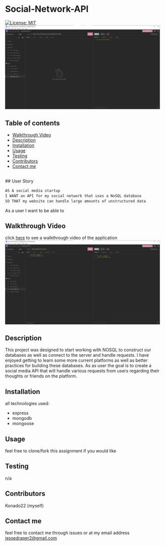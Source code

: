 # Social-Network-API 
[![License: MIT](https://img.shields.io/badge/License-MIT-yellow.svg)](https://opensource.org/licenses/MIT)
<img src="./assets/pic3.png">

## Table of contents
- <a href="#walkthrough">Walkthrough Video</a>
- <a href="#description">Description</a>
- <a href="#install">Installation</a>
- <a href="#usage">Usage</a>
- <a href="#testing">Testing</a>
- <a href="#contributors">Contributors</a>
- <a href="#contactMe">Contact me</a>
<br>
## User Story

```md
AS A social media startup
I WANT an API for my social network that uses a NoSQL database
SO THAT my website can handle large amounts of unstructured data
```
As a user I want to be able to 
## <h2 id="walkthrough">Walkthrough Video</h2>
click <a target= _blank href="https://watch.screencastify.com/v/K16J8d75pUHbQZNPm7ZL">here</a> to see a walkthrough video of the application
<img src= "./assets/pic2.png">
<br>

## <h2 id="description">Description</h2> 
This project was designed to start working with NOSQL to construct our databases as well as connect to the server and handle requests. I have enjoyed getting to learn some more current platforms as well as better practices for building these databases. As as user the goal is to create a social media API that will handle various requests from users regarding their thoughts or friends on the platform. 

## <h2 id="install">Installation</h2>
all technologies used:
- express
- mongodb
- mongoose

## <h2 id="usage">Usage</h2>
feel free to clone/fork this assignment if you would like
<br>

## <h2 id="testing">Testing</h2>
n/a
## <h2 id="contributors">Contributors</h2>
Konado22 (myself)
## <h2 id="contactMe">Contact me</h2>
feel free to contact me through issues or at my email address jessedraper2@gmail.com
